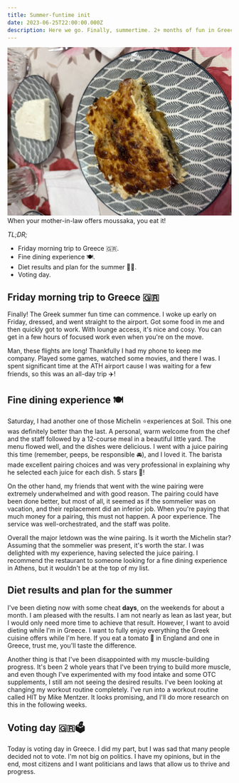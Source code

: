 ```yaml
---
title: Summer-funtime init
date: 2023-06-25T22:00:00.000Z
description: Here we go. Finally, summertime. 2+ months of fun in Greece begin now!
---
```

![A delicious piece of homemade moussaka.](moussaka.jpg)
<span class="caption">When your mother-in-law offers moussaka, you eat it!</span>

_TL;DR;_

* Friday morning trip to Greece 🇬🇷.
* Fine dining experience 🍽️.
* Diet results and plan for the summer 💪🏻.
* Voting day.

## Friday morning trip to Greece 🇬🇷

Finally! The Greek summer fun time can commence. I woke up early on Friday, dressed, and went straight to the airport. Got some food in me and then quickly got to work. With lounge access, it's nice and cosy. You can get in a few hours of focused work even when you're on the move.

Man, these flights are long! Thankfully I had my phone to keep me company. Played some games, watched some movies, and there I was. I spent significant time at the ATH airport cause I was waiting for a few friends, so this was an all-day trip ✈️!

## Fine dining experience 🍽️

Saturday, I had another one of those Michelin ⭐️experiences at Soil. This one was definitely better than the last. A personal, warm welcome from the chef and the staff followed by a 12-course meal in a beautiful little yard. The menu flowed well, and the dishes were delicious. I went with a juice pairing this time (remember, peeps, be responsible 🚘), and I loved it. The barista made excellent pairing choices and was very professional in explaining why he selected each juice for each dish. 5 stars 🌟!

On the other hand, my friends that went with the wine pairing were extremely underwhelmed and with good reason. The pairing could have been done better, but most of all, it seemed as if the sommelier was on vacation, and their replacement did an inferior job. When you're paying that much money for a pairing, this must not happen. A poor experience. The service was well-orchestrated, and the staff was polite.

Overall the major letdown was the wine pairing. Is it worth the Michelin star? Assuming that the sommelier was present, it's worth the star. I was delighted with my experience, having selected the juice pairing. I recommend the restaurant to someone looking for a fine dining experience in Athens, but it wouldn't be at the top of my list.

## Diet results and plan for the summer

I've been dieting now with some cheat **days**, on the weekends for about a month. I am pleased with the results. I am not nearly as lean as last year, but I would only need more time to achieve that result. However, I want to avoid dieting while I'm in Greece. I want to fully enjoy everything the Greek cuisine offers while I'm here. If you eat a tomato 🍅 in England and one in Greece, trust me, you'll taste the difference.

Another thing is that I've been disappointed with my muscle-building progress. It's been 2 whole years that I've been trying to build more muscle, and even though I've experimented with my food intake and some OTC supplements, I still am not seeing the desired results. I've been looking at changing my workout routine completely. I've run into a workout routine called HIT by Mike Mentzer. It looks promising, and I'll do more research on this in the following weeks.

## Voting day 🇬🇷🗳️

Today is voting day in Greece. I did my part, but I was sad that many people decided not to vote. I'm not big on politics. I have my opinions, but in the end, most citizens and I want politicians and laws that allow us to thrive and progress. 
